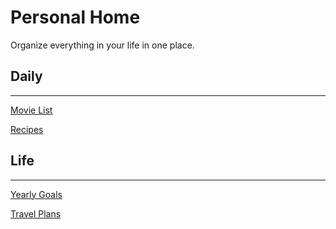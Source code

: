 # Personal Home

Organize everything in your life in one place.

## Daily

---

[Movie List](Personal%20Home%20da720b5f0d9141d08ca24ef0011da0fa/Movie%20List%206d4377a016294a399a28d7b180de52f8.md)

[Recipes](Personal%20Home%20da720b5f0d9141d08ca24ef0011da0fa/Recipes%200cf7e50b95e942a4978934f563f957eb.csv)

## Life

---

[Yearly Goals](Personal%20Home%20da720b5f0d9141d08ca24ef0011da0fa/Yearly%20Goals%206c1e67baf37142d4adc60aba334492b7.md)

[Travel Plans](Personal%20Home%20da720b5f0d9141d08ca24ef0011da0fa/Travel%20Plans%2003dce5ec0cba4aceb825c55fc7c9f107.csv)